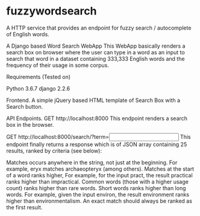 # fuzzywordsearch
A HTTP service that provides an endpoint for fuzzy search / autocomplete of English words.

A Django based Word Search WebApp This WebApp basically renders a search box on browser where the user can type in a word as an
input to search that word in a dataset containing 333,333 English words and the frequency of their usage in some corpus.

Requirements (Tested on)

Python 3.6.7
django 2.2.6

Frontend.
A simple jQuery based HTML template of Search Box with a Search button.

API Endpoints.
GET http://localhost:8000 This endpoint renders a search box in the browser.

GET http://localhost:8000/search/?term=<input>
This endpoint finally returns a response which is of JSON array containing 25 results, ranked by criteria (see below):

Matches occurs anywhere in the string, not just at the beginning. For example, eryx matches archaeopteryx (among others).
Matches at the start of a word ranks higher, For example, for the input pract, the result practical ranks higher than impractical.
Common words (those with a higher usage count) ranks higher than rare words.
Short words ranks higher than long words. For example, given the input environ, the result environment ranks higher than environmentalism.
An exact match should always be ranked as the first result.
